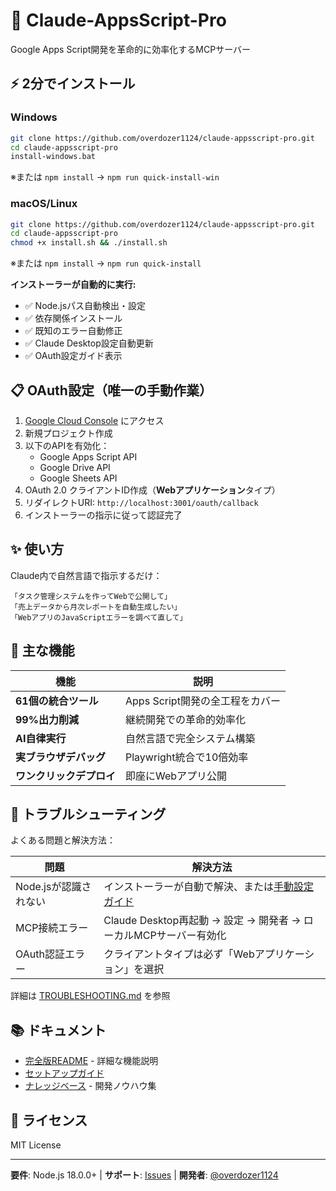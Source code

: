 # 🚀 Claude-AppsScript-Pro

Google Apps Script開発を革命的に効率化するMCPサーバー

## ⚡ 2分でインストール

### Windows
```bash
git clone https://github.com/overdozer1124/claude-appsscript-pro.git
cd claude-appsscript-pro
install-windows.bat
```
※または `npm install` → `npm run quick-install-win`

### macOS/Linux
```bash
git clone https://github.com/overdozer1124/claude-appsscript-pro.git
cd claude-appsscript-pro
chmod +x install.sh && ./install.sh
```
※または `npm install` → `npm run quick-install`

**インストーラーが自動的に実行:**
- ✅ Node.jsパス自動検出・設定
- ✅ 依存関係インストール
- ✅ 既知のエラー自動修正
- ✅ Claude Desktop設定自動更新
- ✅ OAuth設定ガイド表示

## 📋 OAuth設定（唯一の手動作業）

1. [Google Cloud Console](https://console.cloud.google.com) にアクセス
2. 新規プロジェクト作成
3. 以下のAPIを有効化：
   - Google Apps Script API
   - Google Drive API  
   - Google Sheets API
4. OAuth 2.0 クライアントID作成（**Webアプリケーション**タイプ）
5. リダイレクトURI: `http://localhost:3001/oauth/callback`
6. インストーラーの指示に従って認証完了

## ✨ 使い方

Claude内で自然言語で指示するだけ：

```
「タスク管理システムを作ってWebで公開して」
「売上データから月次レポートを自動生成したい」
「WebアプリのJavaScriptエラーを調べて直して」
```

## 🎯 主な機能

| 機能 | 説明 |
|------|------|
| **61個の統合ツール** | Apps Script開発の全工程をカバー |
| **99%出力削減** | 継続開発での革命的効率化 |
| **AI自律実行** | 自然言語で完全システム構築 |
| **実ブラウザデバッグ** | Playwright統合で10倍効率 |
| **ワンクリックデプロイ** | 即座にWebアプリ公開 |

## 🔧 トラブルシューティング

よくある問題と解決方法：

| 問題 | 解決方法 |
|------|----------|
| Node.jsが認識されない | インストーラーが自動で解決、または[手動設定ガイド](docs/Windows用%20Node.js%20PATH設定ガイド.txt) |
| MCP接続エラー | Claude Desktop再起動 → 設定 → 開発者 → ローカルMCPサーバー有効化 |
| OAuth認証エラー | クライアントタイプは必ず「Webアプリケーション」を選択 |

詳細は [TROUBLESHOOTING.md](TROUBLESHOOTING.md) を参照

## 📚 ドキュメント

- [完全版README](docs/README_FULL.md) - 詳細な機能説明
- [セットアップガイド](docs/Claude-AppsScript-Pro%20v2.1.0%20完全セットアップガイド.md)
- [ナレッジベース](docs/) - 開発ノウハウ集

## 📄 ライセンス

MIT License

---

**要件**: Node.js 18.0.0+ | **サポート**: [Issues](https://github.com/overdozer1124/claude-appsscript-pro/issues) | **開発者**: [@overdozer1124](https://github.com/overdozer1124)
